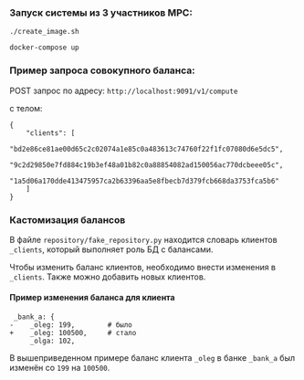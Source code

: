 ### Запуск системы из 3 участников MPC:

`./create_image.sh`

`docker-compose up`

### Пример запроса совокупного баланса:

POST запрос по адресу: `http://localhost:9091/v1/compute`

c телом:
```
{
    "clients": [
        "bd2e86ce81ae00d65c2c02074a1e85c0a483613c74760f22f1fc07080d6e5dc5",
        "9c2d29850e7fd884c19b3ef48a01b82c0a88854082ad150056ac770dcbeee05c",
        "1a5d06a170dde413475957ca2b63396aa5e8fbecb7d379fcb668da3753fca5b6"
    ]
}
```

### Кастомизация балансов

В файле `repository/fake_repository.py` находится словарь клиентов `_clients`, который выполняет роль БД с балансами.

Чтобы изменить баланс клиентов, необходимо внести изменения в `_clients`. Также можно добавить новых клиентов.

#### Пример изменения баланса для клиента

```
 _bank_a: {
-    _oleg: 199,        # было
+    _oleg: 100500,     # стало
     _olga: 102,
```

В вышеприведенном примере баланс клиента `_oleg` в банке `_bank_a` был изменён со `199` на `100500`. 